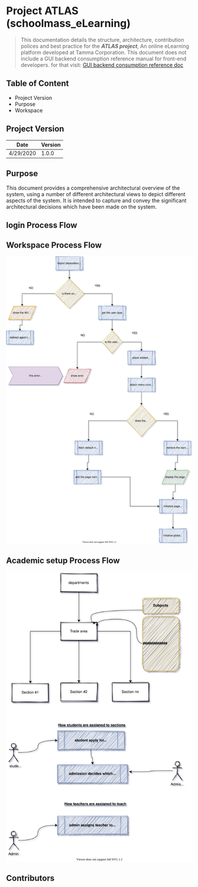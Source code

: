 <!--  -->
# Project ATLAS (schoolmass_eLearning)
<!--  -->
> This documentation details the structure, architecture, contribution polices and best practice for the *__ATLAS project__*, An online eLearning platform developed at Tamma Corporation. This document does not include a GUI backend consumption reference manual for front-end developers. for that visit: [GUI backend consumption reference doc](https://documenter.getpostman.com/view/5793469/Szmb6zcW)

## Table of Content
* Project Version
* Purpose
* Workspace
<!-- * Educator Process Flow
   * Login Process 
   * User Management Process 
   * Curriculum Management Process 
   * Academic Management Process 
* Student Process Flow
    * Account Creation Process 
    * Login Process 
    * View Curriculum Process 
    * View Task Process 
    * Take Test Process 
    * Ask Question Process 
    * Read Question Reply Process 
* Feedback Process Flow
* Project Contributors  -->

## Project Version
| Date      | Version |
| ----      | --      |
| 4/29/2020 |   1.0.0    |

## Purpose
This document provides a comprehensive architectural overview of the system, using a number of different architectural views to depict different aspects of the system. It is intended to capture and convey the significant architectural decisions which have been made on the system.

## login Process Flow


## Workspace Process Flow
<img src="project_exclusives/architecture/workspace-architecture.svg">

## Academic setup Process Flow
<img src="project_exclusives/architecture/academic setup.svg">



<!-- 
## Educator Process Flow
<img src="project_exclusives/architecture/MOE_Educator_Process_Flow.svg" >

### Login Process 
<ul>
    <li><b>Handled By:</b>
        <ul>
            <li>class: educator_Login.class.php</li>
            <li></li>
            <li></li>
            <li></li>
            <li></li>
        </ul>
    </li>
    <li></li>
</ul>

### User Management Process 
### Curriculum Management Process 
### Academic Management Process 



## Student Process Flow
<img src="project_exclusives/architecture/MOE-Student Process Flow.svg" >

### Account Creation Process 
### Login Process 
### View Curriculum Process 
### View Task Process 
### Take Test Process 
### Ask Question Process 
### Read Question Reply Process


## Feedback Process Flow
<img src="project_exclusives/architecture/MOE-Users Shared Activity.svg" >


  -->


## Contributors












